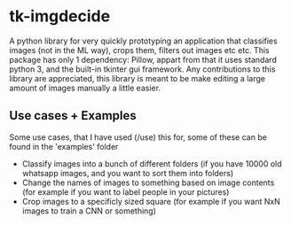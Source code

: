 # tk-imgdecide

A python library for very quickly prototyping an application that classifies images (not in the ML way), crops them, filters out images etc etc.
This package has only 1 dependency: Pillow, appart from that it uses standard python 3, and the built-in tkinter gui framework.
Any contributions to this library are appreciated, this library is meant to be make editing a large amount of images manually a little easier.

## Use cases + Examples

Some use cases, that I have used (/use) this for, some of these can be found in the 'examples' folder
 - Classify images into a bunch of different folders (if you have 10000 old whatsapp images, and you want to sort them into folders)
 - Change the names of images to something based on image contents (for example if you want to label people in your pictures)
 - Crop images to a specificly sized square (for example if you want NxN images to train a CNN or something)
